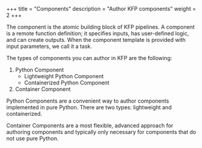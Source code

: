 +++
title = "Components"
description = "Author KFP components"
weight = 2
+++

The component is the atomic building block of KFP pipelines. A component is a remote function definition; it specifies inputs, has user-defined logic, and can create outputs. When the component template is provided with input parameters, we call it a task.

The types of components you can author in KFP are the following:
1. Python Component  
   * Lightweight Python Component  
   * Containerized Python Component
2. Container Component

Python Components are a convenient way to author components implemented in pure Python. There are two types: lightweight and containerized.

Container Components are a most flexible, advanced approach for authoring components and typically only necessary for components that do not use pure Python.

